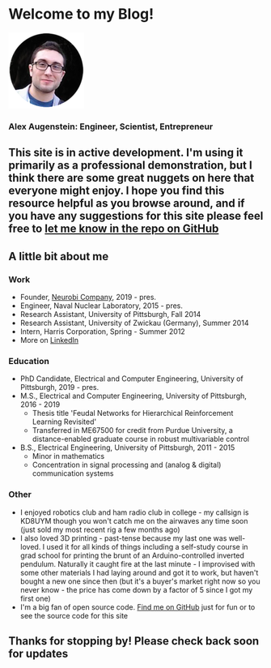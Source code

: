 # Welcome to my Blog!

![me](https://raw.githubusercontent.com/asa55/asa55.github.io/master/assets/images/me.png)
### Alex Augenstein: Engineer, Scientist, Entrepreneur

## This site is in active development. I'm using it primarily as a professional demonstration, but I think there are some great nuggets on here that everyone might enjoy. I hope you find this resource helpful as you browse around, and if you have any suggestions for this site please feel free to [let me know in the repo on GitHub](https://github.com/asa55/asa55.github.io/issues)

## A little bit about me
### Work
* Founder, [Neurobi Company](https://neurobi.com/), 2019 - pres.
* Engineer, Naval Nuclear Laboratory, 2015 - pres.
* Research Assistant, University of Pittsburgh, Fall 2014
* Research Assistant, University of Zwickau (Germany), Summer 2014
* Intern, Harris Corporation, Spring - Summer 2012
* More on [LinkedIn](https://www.linkedin.com/in/alex-augenstein)

### Education
* PhD Candidate, Electrical and Computer Engineering, University of Pittsburgh, 2019 - pres.
* M.S., Electrical and Computer Engineering, University of Pittsburgh, 2016 - 2019
   * Thesis title 'Feudal Networks for Hierarchical Reinforcement Learning Revisited'
   * Transferred in ME67500 for credit from Purdue University, a distance-enabled graduate course in robust multivariable control
* B.S., Electrical Engineering, University of Pittsburgh, 2011 - 2015
   * Minor in mathematics
   * Concentration in signal processing and (analog & digital) communication systems

### Other
* I enjoyed robotics club and ham radio club in college - my callsign is KD8UYM though you won't catch me on the airwaves any time soon (just sold my most recent rig a few months ago)
* I also loved 3D printing - past-tense because my last one was well-loved. I used it for all kinds of things including a self-study course in grad school for printing the brunt of an Arduino-controlled inverted pendulum. Naturally it caught fire at the last minute - I improvised with some other materials I had laying around and got it to work, but haven't bought a new one since then (but it's a buyer's market right now so you never know - the price has come down by a factor of 5 since I got my first one)
* I'm a big fan of open source code. [Find me on GitHub](https://github.com/asa55) just for fun or to see the source code for this site

## Thanks for stopping by! Please check back soon for updates
